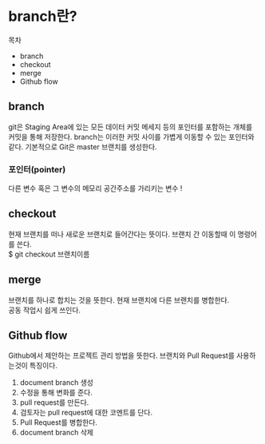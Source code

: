 # branch란?

목차
</br>
- branch
- checkout
- merge
- Github flow

## branch

git은 Staging Area에 있는 모든 데이터 커밋 메세지 등의 포인터를 포함하는 개체를 커밋을 통해 저장한다. branch는 이러한 커밋 사이를 가볍게 이동할 수 있는 포인터와 같다. 기본적으로 Git은 master 브랜치를 생성한다.

### 포인터(pointer)

다른 변수 혹은 그 변수의 메모리 공간주소를 가리키는 변수 !

## checkout

현재 브랜치를 떠나 새로운 브랜치로 들어간다는 뜻이다. 브랜치 간 이동할때 이 명령어를 쓴다. </br>
$ git checkout 브랜치이름

## merge

브랜치를 하나로 합치는 것을 뜻한다. 현재 브랜치에 다른 브랜치를 병합한다. </br>
공동 작업시 쉽게 쓰인다.

## Github flow

Github에서 제안하는 프로젝트 관리 방법을 뜻한다. 브랜치와 Pull Request를 사용하는것이 특징이다. </br>
1. document branch 생성 </br>
2. 수정을 통해 변화를 준다.  </br>
3. pull request를 만든다.  </br>
3. 검토자는 pull request에 대한 코멘트를 단다.  </br>
4. Pull Request를 병합한다. </br>
5. document branch 삭제 </br>
